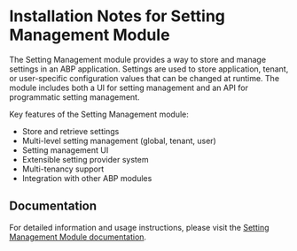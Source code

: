 # Installation Notes for Setting Management Module

The Setting Management module provides a way to store and manage settings in an ABP application. Settings are used to store application, tenant, or user-specific configuration values that can be changed at runtime. The module includes both a UI for setting management and an API for programmatic setting management.

Key features of the Setting Management module:
- Store and retrieve settings
- Multi-level setting management (global, tenant, user)
- Setting management UI
- Extensible setting provider system
- Multi-tenancy support
- Integration with other ABP modules

## Documentation

For detailed information and usage instructions, please visit the [Setting Management Module documentation](https://abp.io/docs/latest/Modules/Setting-Management). 
